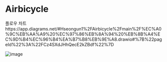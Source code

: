 ﻿# Airbicycle
 <a> 플로우 차트https://app.diagrams.net/#Hseongun1%2FAirbicycle%2Fmain%2F%EC%A0%9C%EB%AA%A9%20%EC%97%86%EB%8A%94%20%EB%8B%A4%EC%9D%B4%EC%96%B4%EA%B7%B8%EB%9E%A8.drawio#%7B%22pageId%22%3A%22FCz4SXdJHhQecE2kZBdf%22%7D

![image](https://github.com/user-attachments/assets/7b4aadb4-eb66-42f5-81c7-35730e40ae50)

